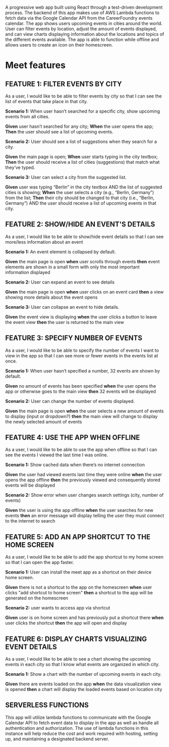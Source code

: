 A progressive web app built using React through a test-driven development process. The backend of this app makes use of AWS Lambda functions to fetch data via the Google Calendar API from the CareerFoundry events calendar.
The app shows users upcoming events in cities around the world. User can filter events by location, adjust the amount of events displayed, and can view charts displaying information about the locations and topics of the different events available. The app is able to function while offline and allows users to create an icon on their homescreen.

# Meet features

## FEATURE 1: FILTER EVENTS BY CITY

As a user, I would like to be able to filter events by city so that I can see the list of events that take place in that city.

**Scenario 1:**
When user hasn’t searched for a specific city, show upcoming events from all cities.

**Given** user hasn’t searched for any city;
**When** the user opens the app;
**Then** the user should see a list of upcoming events.

**Scenario 2:** 
User should see a list of suggestions when they search for a city.

**Given** the main page is open;
**When** user starts typing in the city textbox;
**Then** the user should receive a list of cities (suggestions) that match what they’ve typed.

**Scenario 3:**
User can select a city from the suggested list.

**Given** user was typing “Berlin” in the city textbox AND the list of suggested cities is showing;
**When** the user selects a city (e.g., “Berlin, Germany”) from the list;
**Then** their city should be changed to that city (i.e., “Berlin, Germany”) AND the user should receive a list of upcoming events in that city.


## FEATURE 2: SHOW/HIDE AN EVENT'S DETAILS

As a user, I would like to be able to show/hide event details so that I can see more/less information about an event

**Scenario 1:**
An event element is collapsed by default.

**Given** the main page is open
**when** user scrolls through events
**then** event elements are shown in a small form with only the most important information displayed

**Scenario 2:**
User can expand an event to see details

**Given** the main page is open
**when** user clicks on an event card
**then** a view showing more details about the event opens

**Scenario 3:**
User can collapse an event to hide details.

**Given** the event view is displaying
**when** the user clicks a button to leave the event view
**then** the user is returned to the main view


## FEATURE 3: SPECIFY NUMBER OF EVENTS

As a user, I would like to be able to specify the number of events I want to view in the app so that I can see more or fewer events in the events list at once.

**Scenario 1:** 
When user hasn’t specified a number, 32 events are shown by default.

**Given** no amount of events has been specified
**when** the user opens the app or otherwise goes to the main view
**then** 32 events will be displayed

**Scenario 2:** 
User can change the number of events displayed.

**Given** the main page is open
**when** the user selects a new amount of events to display (input or dropdown?)
**then** the main view will change to display the newly selected amount of events


## FEATURE 4: USE THE APP WHEN OFFLINE

As a user, I would like to be able to use the app when offline so that I can see the events I viewed the last time I was online.

**Scenario 1:** 
Show cached data when there’s no internet connection

**Given** the user had viewed events last time they were online
**when** the user opens the app offline
**then** the previously viewed and consequently stored events will be displayed

**Scenario 2:**
Show error when user changes search settings (city, number of events)

**Given** the user is using the app offline
**when** the user searches for new events
**then** an error message will display telling the user they must connect to the internet to search


## FEATURE 5: ADD AN APP SHORTCUT TO THE HOME SCREEN

As a user, I would like to be able to add the app shortcut to my home screen so that I can open the app faster.

**Scenario 1:** 
User can install the meet app as a shortcut on their device home screen.

**Given** there is not a shortcut to the app on the homescreen
**when** user clicks "add shortcut to home screen"
**then** a shortcut to the app will be generated on the homescreen 

**Scenario 2:** 
user wants to access app via shortcut

**Given** user is on home screen and has previously put a shortcut there
**when** user clicks the shortcut
**then** the app will open and display


## FEATURE 6: DISPLAY CHARTS VISUALIZING EVENT DETAILS

As a user, I would like to be able to see a chart showing the upcoming events in each city so that I know what events are organized in which city.

**Scenario 1:** 
Show a chart with the number of upcoming events in each city.

**Given** there are events loaded on the app
**when** the data visualization view is opened
**then** a chart will display the loaded events based on location city

## SERVERLESS FUNCTIONS

This app will utilize lambda functions to communicate with the Google Calendar API to fetch event data to display in the app as well as handle all authentication and authorization. The use of lambda functions in this instance will help reduce the cost and work required with hosting, setting up, and maintaining a designated backend server.
